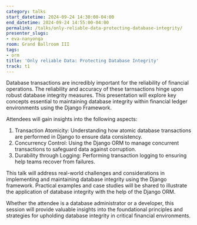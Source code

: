 ```yaml
---
category: talks
start_datetime: 2024-09-24 14:30:00-04:00
end_datetime: 2024-09-24 14:55:00-04:00
permalink: /talks/only-reliable-data-protecting-database-integrity/
presenter_slugs:
- eva-nanyonga
room: Grand Ballroom III
tags:
- orm
title: 'Only reliable Data: Protecting Database Integrity'
track: t1
---
```


Database transactions are incredibly important for the reliability of financial operations. The reliability and accuracy of these tarnsactions hinge upon robust database integrity measures. This presentation will explore key concepts essential to maintaining database integrity within financial ledger environments using the Django Framework.

Attendees will gain insights into the following aspects:
1. Transaction Atomicity: Understanding how atomic database transactions are performed in Django to ensure data consistency.
2. Concurrency Control: Using the Django ORM to manage concurrent transactions to safeguard data against corruption.
3. Durability through Logging: Performing transaction logging to ensuring help teams recover from failures.

This talk will address real-world challenges and considerations in implementing and maintaining database integrity using the Django framework. Practical examples and case studies will be shared to illustrate the application of database integrity with the help of the Django ORM.

Whether the attendee is a database administrator or a developer, this session will provide valuable insights into the foundational principles and strategies for upholding database integrity in critical financial environments.
